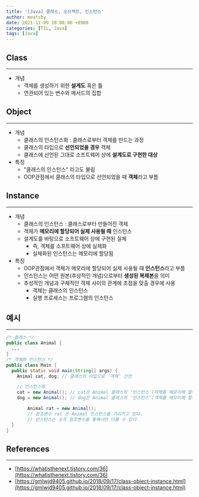 ```yaml
---
title: '[Java] 클래스, 오브젝트, 인스턴스'
author: meatsby
date: 2021-11-09 10:00:00 +0900
categories: [TIL, Java]
tags: [Java]
---
```

## Class
---
- 개념
    - 객체를 생성하기 위한 **설계도** 혹은 틀
    - 연관되어 있는 변수와 메서드의 집합

## Object
---
- 개념
    - 클래스의 인스턴스화 : 클래스로부터 객체를 만드는 과정
    - 클래스의 타입으로 **선언되었을 경우** 객체
    - 클래스에 선언된 그대로 소프트웨어 상에 **설계도로 구현한 대상**
- 특징
    - "클래스의 인스턴스" 라고도 불림
    - OOP관점에서 클래스의 타입으로 선언되었을 때 **객체**라고 부름

## Instance
---
- 개념
    - 클래스의 인스턴스 : 클래스로부터 만들어진 객체
    - 객체가 **메모리에 할당되어 실제 사용될 때** 인스턴스
    - 설계도를 바탕으로 소프트웨어 상에 구현된 실체
        - 즉, 객체를 소프트웨어 상에 실체화
        - 실체화된 인스턴스는 메모리에 할당됨
- 특징
    - OOP관점에서 객체가 메모리에 할당되어 실제 사용될 때 **인스턴스**라고 부름
    - 인스턴스는 어떤 원본(추상적인 개념)으로부터 **생성된 복제본**을 의미
    - 추성적인 개념과 구체적인 객체 사이의 관계에 초점을 맞출 경우에 사용
        - 객체는 클래스의 인스턴스
        - 실행 프로세스는 프로그램의 인스턴스

## 예시
---
```java
/* 클래스 */
public class Animal {
  ...
}
/* 객체와 인스턴스 */
public class Main {
  public static void main(String[] args) {
    Animal cat, dog; // 클래스의 타입으로 '객체' 선언

    // 인스턴스화
    cat = new Animal(); // cat은 Animal 클래스의 '인스턴스'(객체를 메모리에 할당)
    dog = new Animal(); // dog은 Animal 클래스의 '인스턴스'(객체를 메모리에 할당)

		Animal rat = new Animal();
		// 참조변수 rat 은 Animal 인스턴스를 가리키고 있다.
		// 인스턴스는 오직 참조변수를 통해서만 다룰 수 있다.
  }
}
```

## References
---
- [https://whatisthenext.tistory.com/36](https://whatisthenext.tistory.com/36)
- [https://gmlwjd9405.github.io/2018/09/17/class-object-instance.html](https://gmlwjd9405.github.io/2018/09/17/class-object-instance.html)

